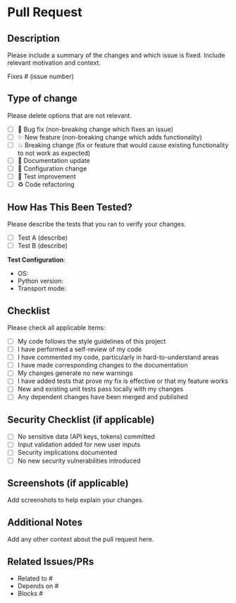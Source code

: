 # Pull Request

## Description
Please include a summary of the changes and which issue is fixed. Include relevant motivation and context.

Fixes # (issue number)

## Type of change
Please delete options that are not relevant.

- [ ] 🐛 Bug fix (non-breaking change which fixes an issue)
- [ ] ✨ New feature (non-breaking change which adds functionality)
- [ ] 💥 Breaking change (fix or feature that would cause existing functionality to not work as expected)
- [ ] 📝 Documentation update
- [ ] 🔧 Configuration change
- [ ] 🧪 Test improvement
- [ ] ♻️ Code refactoring

## How Has This Been Tested?
Please describe the tests that you ran to verify your changes.

- [ ] Test A (describe)
- [ ] Test B (describe)

**Test Configuration**:
* OS:
* Python version:
* Transport mode:

## Checklist
Please check all applicable items:

- [ ] My code follows the style guidelines of this project
- [ ] I have performed a self-review of my code
- [ ] I have commented my code, particularly in hard-to-understand areas
- [ ] I have made corresponding changes to the documentation
- [ ] My changes generate no new warnings
- [ ] I have added tests that prove my fix is effective or that my feature works
- [ ] New and existing unit tests pass locally with my changes
- [ ] Any dependent changes have been merged and published

## Security Checklist (if applicable)
- [ ] No sensitive data (API keys, tokens) committed
- [ ] Input validation added for new user inputs
- [ ] Security implications documented
- [ ] No new security vulnerabilities introduced

## Screenshots (if applicable)
Add screenshots to help explain your changes.

## Additional Notes
Add any other context about the pull request here.

## Related Issues/PRs
- Related to #
- Depends on #
- Blocks #
